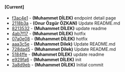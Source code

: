 
#### [Current]

#### 
 * [f3ac4e1](../../commit/f3ac4e1) - __(Muhammet DİLEK)__ endpoint detail page
 * [2118b3a](../../commit/2118b3a) - __(Onur Özgür ÖZKAN)__ Update README.md
 * [8213532](../../commit/8213532) - __(Muhammet DİLEK)__ update readme
 * [4ab7f17](../../commit/4ab7f17) - __(Muhammet DİLEK)__ hotfix
 * [07a0e08](../../commit/07a0e08) - __(Muhammet DİLEK)__ hotfix
 * [aaa3c5e](../../commit/aaa3c5e) - __(Muhammet Dilek)__ Update README.md
 * [728dad5](../../commit/728dad5) - __(Muhammet Dilek)__ Update README.md
 * [5184ffe](../../commit/5184ffe) - __(Muhammet DİLEK)__ update readme
 * [e929fa6](../../commit/e929fa6) - __(Muhammet DİLEK)__ init
 * [3a8d9eb](../../commit/3a8d9eb) - __(Muhammet DİLEK)__ Initial commit
